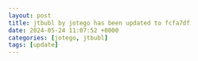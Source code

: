 ```yaml
---
layout: post
title: jtbubl by jotego has been updated to fcfa7df
date: 2024-05-24 11:07:52 +0000
categories: [jotego, jtbubl]
tags: [update]
---
```



